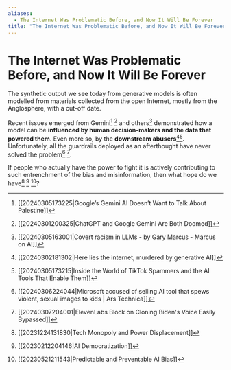 ```yaml
---
aliases:
  - The Internet Was Problematic Before, and Now It Will Be Forever
title: "The Internet Was Problematic Before, and Now It Will Be Forever"
---
```


# The Internet Was Problematic Before, and Now It Will Be Forever

The synthetic output we see today from generative models is often modelled from materials collected from the open Internet, mostly from the Anglosphere, with a cut-off date.

Recent issues emerged from Gemini[^1] [^2] and others[^3] demonstrated how a model can be **influenced by human decision-makers and the data that powered them**. Even more so, by the **downstream abusers**[^4][^5]. Unfortunately, all the guardrails deployed as an afterthought have never solved the problem[^9] [^10].

If people who actually have the power to fight it is actively contributing to such entrenchment of the bias and misinformation, then what hope do we have[^6] [^7] [^8]?

[^1]: [[20240305173225|Google’s Gemini AI Doesn’t Want to Talk About Palestine]]
[^2]: [[20240301200325|ChatGPT and Google Gemini Are Both Doomed]]
[^3]: [[20240305163001|Covert racism in LLMs - by Gary Marcus - Marcus on AI]]
[^4]: [[20240302181302|Here lies the internet, murdered by generative AI]]
[^5]: [[20240305173215|Inside the World of TikTok Spammers and the AI Tools That Enable Them]]
[^6]: [[20231224131830|Tech Monopoly and Power Displacement]]
[^7]: [[20230212204146|AI Democratization]]
[^8]: [[20230521211543|Predictable and Preventable AI Bias]]
[^9]: [[20240306224044|Microsoft accused of selling AI tool that spews violent, sexual images to kids | Ars Technica]]
[^10]: [[20240307204001|ElevenLabs Block on Cloning Biden's Voice Easily Bypassed]]